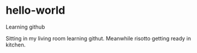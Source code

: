 # hello-world
Learning github

Sitting in my living room learning githut. Meanwhile risotto getting ready in kitchen.
